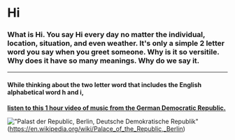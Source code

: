 # **Hi**
### What is Hi. You say Hi every day no matter the individual, location, situation, and even weather. It's only a simple 2 letter word you say when you greet someone. Why is it so versitile. Why does it have so many meanings. Why do we say it.
---
#### While thinking about the two letter word that includes the English alphabetical word h and i, 
[**listen to this 1 hour video of music from the German Democratic Republic.**](https://www.youtube.com/watch?v=FExnNyMF0_4)

!["Palast der Republic, Berlin, Deutsche Demokratische Republik"](https://camo.githubusercontent.com/5121b11925ac5bd6082fc40f3fe5079e0ac5e4c4/68747470733a2f2f75706c6f61642e77696b696d656469612e6f72672f77696b6970656469612f636f6d6d6f6e732f7468756d622f362f36302f31393836303530333430304e525f4265726c696e5f50616c6173745f6465725f52657075626c696b5f4d6172782d456e67656c732d506c61747a2e6a70672f3139323070782d31393836303530333430304e525f4265726c696e5f50616c6173745f6465725f52657075626c696b5f4d6172782d456e67656c732d506c61747a2e6a7067)(https://en.wikipedia.org/wiki/Palace_of_the_Republic,_Berlin)
